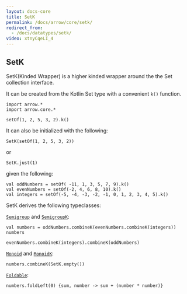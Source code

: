 ```yaml
---
layout: docs-core
title: SetK
permalink: /docs/arrow/core/setk/
redirect_from:
  - /docs/datatypes/setk/
video: xtnyCqeLI_4
---
```


## SetK




SetK(Kinded Wrapper) is a higher kinded wrapper around the the Set collection interface.

It can be created from the Kotlin Set type with a convenient `k()` function.

```kotlin:ank
import arrow.*
import arrow.core.*

setOf(1, 2, 5, 3, 2).k()
```

It can also be initialized with the following:

```kotlin:ank
SetK(setOf(1, 2, 5, 3, 2))
```
or
```kotlin:ank
SetK.just(1)
```

given the following:
```kotlin:ank
val oddNumbers = setOf( -11, 1, 3, 5, 7, 9).k()
val evenNumbers = setOf(-2, 4, 6, 8, 10).k()
val integers = setOf(-5, -4, -3, -2, -1, 0, 1, 2, 3, 4, 5).k()
```
SetK derives the following typeclasses:

[`Semigroup`](/docs/arrow/typeclasses/semigroup/) and [`SemigroupK`](/docs/arrow/typeclasses/semigroupk/):

```kotlin:ank
val numbers = oddNumbers.combineK(evenNumbers.combineK(integers))
numbers
```
```kotlin:ank
evenNumbers.combineK(integers).combineK(oddNumbers)
```

[`Monoid`](/docs/arrow/typeclasses/monoid/) and [`MonoidK`](/docs/arrow/typeclasses/monoidk/):
```kotlin:ank
numbers.combineK(SetK.empty())
```

[`Foldable`](/docs/arrow/typeclasses/foldable/):
```kotlin:ank
numbers.foldLeft(0) {sum, number -> sum + (number * number)}
```

